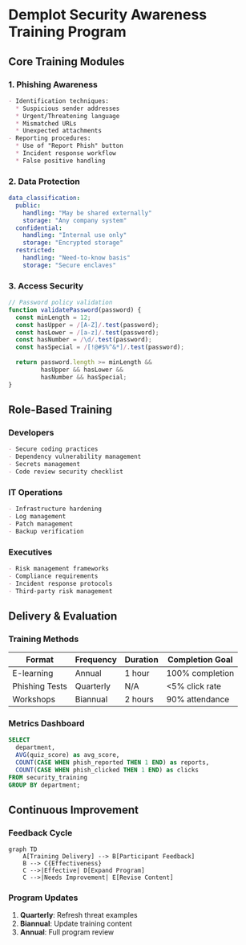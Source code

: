 # Demplot Security Awareness Training Program

## Core Training Modules

### 1. Phishing Awareness
```markdown
- Identification techniques:
  * Suspicious sender addresses
  * Urgent/Threatening language
  * Mismatched URLs
  * Unexpected attachments
- Reporting procedures:
  * Use of "Report Phish" button
  * Incident response workflow
  * False positive handling
```

### 2. Data Protection
```yaml
data_classification:
  public:
    handling: "May be shared externally"
    storage: "Any company system"
  confidential:
    handling: "Internal use only"
    storage: "Encrypted storage"
  restricted:
    handling: "Need-to-know basis"
    storage: "Secure enclaves"
```

### 3. Access Security
```javascript
// Password policy validation
function validatePassword(password) {
  const minLength = 12;
  const hasUpper = /[A-Z]/.test(password);
  const hasLower = /[a-z]/.test(password);
  const hasNumber = /\d/.test(password);
  const hasSpecial = /[!@#$%^&*]/.test(password);
  
  return password.length >= minLength && 
         hasUpper && hasLower && 
         hasNumber && hasSpecial;
}
```

## Role-Based Training

### Developers
```markdown
- Secure coding practices
- Dependency vulnerability management
- Secrets management
- Code review security checklist
```

### IT Operations
```markdown
- Infrastructure hardening
- Log management
- Patch management
- Backup verification
```

### Executives
```markdown
- Risk management frameworks
- Compliance requirements
- Incident response protocols
- Third-party risk management
```

## Delivery & Evaluation

### Training Methods
| Format | Frequency | Duration | Completion Goal |
|--------|-----------|----------|-----------------|
| E-learning | Annual | 1 hour | 100% completion |
| Phishing Tests | Quarterly | N/A | <5% click rate |
| Workshops | Biannual | 2 hours | 90% attendance |

### Metrics Dashboard
```sql
SELECT 
  department,
  AVG(quiz_score) as avg_score,
  COUNT(CASE WHEN phish_reported THEN 1 END) as reports,
  COUNT(CASE WHEN phish_clicked THEN 1 END) as clicks
FROM security_training
GROUP BY department;
```

## Continuous Improvement

### Feedback Cycle
```mermaid
graph TD
    A[Training Delivery] --> B[Participant Feedback]
    B --> C{Effectiveness}
    C -->|Effective| D[Expand Program]
    C -->|Needs Improvement| E[Revise Content]
```

### Program Updates
1. **Quarterly**: Refresh threat examples
2. **Biannual**: Update training content
3. **Annual**: Full program review